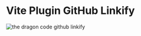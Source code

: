 # Vite Plugin GitHub Linkify

![the dragon code github linkify](https://preview.dragon-code.pro/the-dragon-code/github-linkify.svg?brand=github)
